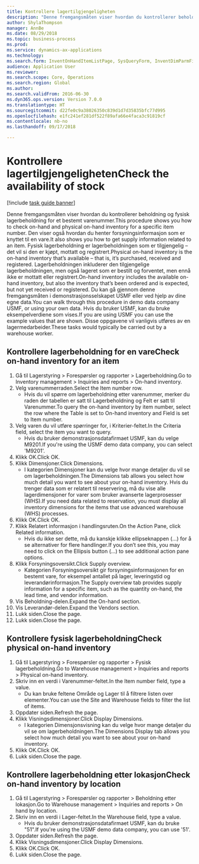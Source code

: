 ```yaml
--- 
title: Kontrollere lagertilgjengeligheten
description: "Denne fremgangsmåten viser hvordan du kontrollerer beholdning og fysisk lagerbeholdning for et bestemt varenummer."
author: ShylaThompson
manager: AnnBe
ms.date: 08/29/2018
ms.topic: business-process
ms.prod: 
ms.service: dynamics-ax-applications
ms.technology: 
ms.search.form: InventOnHandItemListPage, SysQueryForm, InventDimParmFixed, InventSupply, DefaultDashboard, WHSInventPhysicalOnhand, WHSOnHand
audience: Application User
ms.reviewer: 
ms.search.scope: Core, Operations
ms.search.region: Global
ms.author: 
ms.search.validFrom: 2016-06-30
ms.dyn365.ops.version: Version 7.0.0
ms.translationtype: HT
ms.sourcegitcommit: d22fe0c9a38026350c839d1d7d35835bfc77d995
ms.openlocfilehash: e1fc241ef281df522f89afa66e4faca3c91819cf
ms.contentlocale: nb-no
ms.lasthandoff: 09/17/2018

---
```

# <a name="check-the-availability-of-stock"></a><span data-ttu-id="7434c-103">Kontrollere lagertilgjengeligheten</span><span class="sxs-lookup"><span data-stu-id="7434c-103">Check the availability of stock</span></span>

[!include [task guide banner](../../includes/task-guide-banner.md)]

<span data-ttu-id="7434c-104">Denne fremgangsmåten viser hvordan du kontrollerer beholdning og fysisk lagerbeholdning for et bestemt varenummer.</span><span class="sxs-lookup"><span data-stu-id="7434c-104">This procedure shows you how to check on-hand and physical on-hand inventory for a specific item number.</span></span> <span data-ttu-id="7434c-105">Den viser også hvordan du henter forsyningsinformasjon som er knyttet til en vare.</span><span class="sxs-lookup"><span data-stu-id="7434c-105">It also shows you how to get supply information related to an item.</span></span> <span data-ttu-id="7434c-106">Fysisk lagerbeholdning er lagerbeholdningen som er tilgjengelig – det vil si den er kjøpt, mottatt og registrert.</span><span class="sxs-lookup"><span data-stu-id="7434c-106">Physical on-hand inventory is the on-hand inventory that’s available – that is, it’s purchased, received and registered.</span></span> <span data-ttu-id="7434c-107">Lagerbeholdningen inkluderer den tilgjengelige lagerbeholdningen, men også lageret som er bestilt og forventet, men ennå ikke er mottatt eller registrert.</span><span class="sxs-lookup"><span data-stu-id="7434c-107">On-hand inventory includes the available on-hand inventory, but also the inventory that’s been ordered and is expected, but not yet received or registered.</span></span> <span data-ttu-id="7434c-108">Du kan gå gjennom denne fremgangsmåten i demonstrasjonsselskapet USMF eller ved hjelp av dine egne data.</span><span class="sxs-lookup"><span data-stu-id="7434c-108">You can walk through this procedure in demo data company USMF, or using your own data.</span></span> <span data-ttu-id="7434c-109">Hvis du bruker USMF, kan du bruke eksempelverdiene som vises.</span><span class="sxs-lookup"><span data-stu-id="7434c-109">If you are using USMF you can use the example values that are shown.</span></span> <span data-ttu-id="7434c-110">Disse oppgavene vil vanligvis utføres av en lagermedarbeider.</span><span class="sxs-lookup"><span data-stu-id="7434c-110">These tasks would typically be carried out by a warehouse worker.</span></span>


## <a name="check-on-hand-inventory-for-an-item"></a><span data-ttu-id="7434c-111">Kontrollere lagerbeholdning for en vare</span><span class="sxs-lookup"><span data-stu-id="7434c-111">Check on-hand inventory for an item</span></span>
1. <span data-ttu-id="7434c-112">Gå til Lagerstyring > Forespørsler og rapporter > Lagerbeholdning.</span><span class="sxs-lookup"><span data-stu-id="7434c-112">Go to Inventory management > Inquiries and reports > On-hand inventory.</span></span>
2. <span data-ttu-id="7434c-113">Velg varenummerraden.</span><span class="sxs-lookup"><span data-stu-id="7434c-113">Select the Item number row.</span></span>
    * <span data-ttu-id="7434c-114">Hvis du vil spørre om lagerbeholdning etter varenummer, merker du raden der tabellen er satt til Lagerbeholdning og Felt er satt til Varenummer.</span><span class="sxs-lookup"><span data-stu-id="7434c-114">To query the on-hand inventory by item number, select the row where the Table is set to On-hand inventory and Field is set to Item number.</span></span>  
3. <span data-ttu-id="7434c-115">Velg varen du vil utføre spørringer for, i Kriterier-feltet.</span><span class="sxs-lookup"><span data-stu-id="7434c-115">In the Criteria field, select the item you want to query.</span></span>
    * <span data-ttu-id="7434c-116">Hvis du bruker demonstrasjonsdatafirmaet USMF, kan du velge M9201.</span><span class="sxs-lookup"><span data-stu-id="7434c-116">If you're using the USMF demo data company, you can select 'M9201'.</span></span>  
4. <span data-ttu-id="7434c-117">Klikk OK.</span><span class="sxs-lookup"><span data-stu-id="7434c-117">Click OK.</span></span>
5. <span data-ttu-id="7434c-118">Klikk Dimensjoner.</span><span class="sxs-lookup"><span data-stu-id="7434c-118">Click Dimensions.</span></span>
    * <span data-ttu-id="7434c-119">I kategorien Dimensjoner kan du velge hvor mange detaljer du vil se om lagerbeholdningen.</span><span class="sxs-lookup"><span data-stu-id="7434c-119">The Dimensions tab allows you select how much detail you want to see about your on-hand inventory.</span></span> <span data-ttu-id="7434c-120">Hvis du trenger data som er relatert til reservering, må du vise alle lagerdimensjoner for varer som bruker avanserte lagerprosesser (WHS).</span><span class="sxs-lookup"><span data-stu-id="7434c-120">If you need data related to reservation, you must display all inventory dimensions for the items that use advanced warehouse (WHS) processes.</span></span>  
6. <span data-ttu-id="7434c-121">Klikk OK.</span><span class="sxs-lookup"><span data-stu-id="7434c-121">Click OK.</span></span>
7. <span data-ttu-id="7434c-122">Klikk Relatert informasjon i handlingsruten.</span><span class="sxs-lookup"><span data-stu-id="7434c-122">On the Action Pane, click Related information.</span></span>
    * <span data-ttu-id="7434c-123">Hvis du ikke ser dette, må du kanskje klikke ellipseknappen (...) for å se alternativer for flere handlinger.</span><span class="sxs-lookup"><span data-stu-id="7434c-123">If you don’t see this, you may need to click on the Ellipsis button (…) to see additional action pane options.</span></span>  
8. <span data-ttu-id="7434c-124">Klikk Forsyningsoversikt.</span><span class="sxs-lookup"><span data-stu-id="7434c-124">Click Supply overview.</span></span>
    * <span data-ttu-id="7434c-125">Kategorien Forsyningsoversikt gir forsyningsinformasjonen for en bestemt vare, for eksempel antallet på lager, leveringstid og leverandørinformasjon.</span><span class="sxs-lookup"><span data-stu-id="7434c-125">The Supply overview tab provides supply information for a specific item, such as the quantity on-hand, the lead time, and vendor information.</span></span>  
9. <span data-ttu-id="7434c-126">Vis Beholdning-delen.</span><span class="sxs-lookup"><span data-stu-id="7434c-126">Expand the On-hand section.</span></span>
10. <span data-ttu-id="7434c-127">Vis Leverandør-delen.</span><span class="sxs-lookup"><span data-stu-id="7434c-127">Expand the Vendors section.</span></span>
11. <span data-ttu-id="7434c-128">Lukk siden.</span><span class="sxs-lookup"><span data-stu-id="7434c-128">Close the page.</span></span>
12. <span data-ttu-id="7434c-129">Lukk siden.</span><span class="sxs-lookup"><span data-stu-id="7434c-129">Close the page.</span></span>

## <a name="check-physical-on-hand-inventory"></a><span data-ttu-id="7434c-130">Kontrollere fysisk lagerbeholdning</span><span class="sxs-lookup"><span data-stu-id="7434c-130">Check physical on-hand inventory</span></span>
1. <span data-ttu-id="7434c-131">Gå til Lagerstyring > Forespørsler og rapporter > Fysisk lagerbeholdning.</span><span class="sxs-lookup"><span data-stu-id="7434c-131">Go to Warehouse management > Inquiries and reports > Physical on-hand inventory.</span></span>
2. <span data-ttu-id="7434c-132">Skriv inn en verdi i Varenummer-feltet.</span><span class="sxs-lookup"><span data-stu-id="7434c-132">In the Item number field, type a value.</span></span>
    * <span data-ttu-id="7434c-133">Du kan bruke feltene Område og Lager til å filtrere listen over elementer.</span><span class="sxs-lookup"><span data-stu-id="7434c-133">You can use the Site and Warehouse fields to filter the list of items.</span></span>  
3. <span data-ttu-id="7434c-134">Oppdater siden.</span><span class="sxs-lookup"><span data-stu-id="7434c-134">Refresh the page.</span></span>
4. <span data-ttu-id="7434c-135">Klikk Visningsdimensjoner.</span><span class="sxs-lookup"><span data-stu-id="7434c-135">Click Display Dimensions.</span></span>
    * <span data-ttu-id="7434c-136">I kategorien Dimensjonsvisning kan du velge hvor mange detaljer du vil se om lagerbeholdningen.</span><span class="sxs-lookup"><span data-stu-id="7434c-136">The Dimensions Display tab allows you select how much detail you want to see about your on-hand inventory.</span></span>  
5. <span data-ttu-id="7434c-137">Klikk OK.</span><span class="sxs-lookup"><span data-stu-id="7434c-137">Click OK.</span></span>
6. <span data-ttu-id="7434c-138">Lukk siden.</span><span class="sxs-lookup"><span data-stu-id="7434c-138">Close the page.</span></span>

## <a name="check-on-hand-inventory-by-location"></a><span data-ttu-id="7434c-139">Kontrollere lagerbeholdning etter lokasjon</span><span class="sxs-lookup"><span data-stu-id="7434c-139">Check on-hand inventory by location</span></span>
1. <span data-ttu-id="7434c-140">Gå til Lagerstyring > Forespørsler og rapporter > Beholdning etter lokasjon.</span><span class="sxs-lookup"><span data-stu-id="7434c-140">Go to Warehouse management > Inquiries and reports > On hand by location.</span></span>
2. <span data-ttu-id="7434c-141">Skriv inn en verdi i Lager-feltet.</span><span class="sxs-lookup"><span data-stu-id="7434c-141">In the Warehouse field, type a value.</span></span>
    * <span data-ttu-id="7434c-142">Hvis du bruker demonstrasjonsdatafirmaet USMF, kan du bruke "51".</span><span class="sxs-lookup"><span data-stu-id="7434c-142">If you're using the USMF demo data company, you can use '51'.</span></span>  
3. <span data-ttu-id="7434c-143">Oppdater siden.</span><span class="sxs-lookup"><span data-stu-id="7434c-143">Refresh the page.</span></span>
4. <span data-ttu-id="7434c-144">Klikk Visningsdimensjoner.</span><span class="sxs-lookup"><span data-stu-id="7434c-144">Click Display Dimensions.</span></span>
5. <span data-ttu-id="7434c-145">Klikk OK.</span><span class="sxs-lookup"><span data-stu-id="7434c-145">Click OK.</span></span>
6. <span data-ttu-id="7434c-146">Lukk siden.</span><span class="sxs-lookup"><span data-stu-id="7434c-146">Close the page.</span></span>


